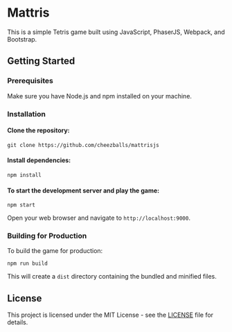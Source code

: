 # Mattris
This is a simple Tetris game built using JavaScript, PhaserJS, Webpack, and Bootstrap.

## Getting Started

### Prerequisites

Make sure you have Node.js and npm installed on your machine.

### Installation

#### Clone the repository:
`git clone https://github.com/cheezballs/mattrisjs`

#### Install dependencies: 
`npm install`

#### To start the development server and play the game:
`npm start`

Open your web browser and navigate to `http://localhost:9000`.

### Building for Production

To build the game for production:

`npm run build`

This will create a `dist` directory containing the bundled and minified files.

## License

This project is licensed under the MIT License - see the [LICENSE](LICENSE) file for details.
